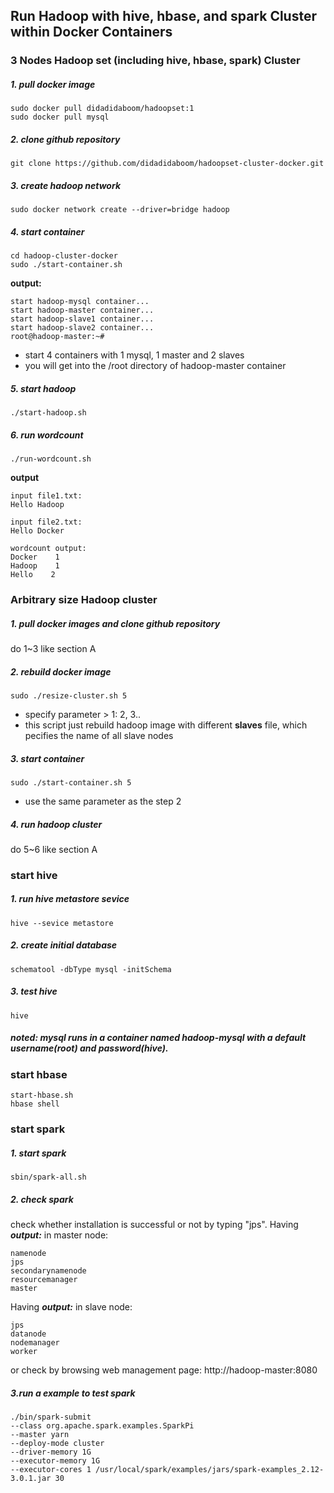 ## Run Hadoop with hive, hbase, and spark Cluster within Docker Containers


### 3 Nodes Hadoop set (including hive, hbase, spark) Cluster

##### 1. pull docker image

```
sudo docker pull didadidaboom/hadoopset:1
sudo docker pull mysql
```

##### 2. clone github repository

```
git clone https://github.com/didadidaboom/hadoopset-cluster-docker.git
```

##### 3. create hadoop network

```
sudo docker network create --driver=bridge hadoop
```

##### 4. start container

```
cd hadoop-cluster-docker
sudo ./start-container.sh
```

**output:**

```
start hadoop-mysql container...
start hadoop-master container...
start hadoop-slave1 container...
start hadoop-slave2 container...
root@hadoop-master:~# 
```
- start 4 containers with 1 mysql, 1 master and 2 slaves
- you will get into the /root directory of hadoop-master container

##### 5. start hadoop

```
./start-hadoop.sh
```

##### 6. run wordcount

```
./run-wordcount.sh
```

**output**

```
input file1.txt:
Hello Hadoop

input file2.txt:
Hello Docker

wordcount output:
Docker    1
Hadoop    1
Hello    2
```

### Arbitrary size Hadoop cluster

##### 1. pull docker images and clone github repository

do 1~3 like section A

##### 2. rebuild docker image

```
sudo ./resize-cluster.sh 5
```
- specify parameter > 1: 2, 3..
- this script just rebuild hadoop image with different **slaves** file, which pecifies the name of all slave nodes


##### 3. start container

```
sudo ./start-container.sh 5
```
- use the same parameter as the step 2

##### 4. run hadoop cluster 

do 5~6 like section A

###  start hive 

##### 1. run hive metastore sevice

```
hive --sevice metastore
```

##### 2. create initial database

```
schematool -dbType mysql -initSchema
```

##### 3. test hive

```
hive
```

##### noted: mysql runs in a container named hadoop-mysql with a default username(root) and password(hive).

### start hbase

```
start-hbase.sh
hbase shell
```

### start spark

##### 1. start spark
```
sbin/spark-all.sh
```

##### 2. check spark
check whether installation is successful or not by typing "jps".  Having ***output:*** in master node:
```
namenode
jps
secondarynamenode
resourcemanager
master
```

Having ***output:*** in slave node:

```
jps
datanode
nodemanager
worker
```

or check by browsing web management page: http://hadoop-master:8080

##### 3.run a example to test spark

```
./bin/spark-submit
--class org.apache.spark.examples.SparkPi 
--master yarn 
--deploy-mode cluster 
--driver-memory 1G 
--executor-memory 1G 
--executor-cores 1 /usr/local/spark/examples/jars/spark-examples_2.12-3.0.1.jar 30
```
